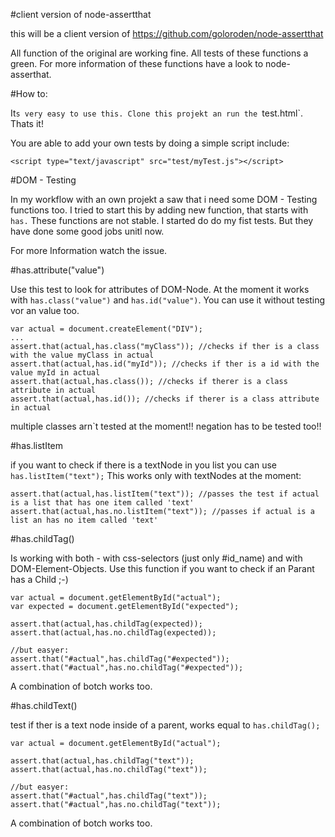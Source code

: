 #client version of node-assertthat

this will be a client version of 
https://github.com/goloroden/node-assertthat

All function of the original are working fine. All tests of these functions a green. 
For more information of these functions have a look to node-asserthat.

#How to:

It`s very easy to use this. Clone this projekt an run the `test.html`.
Thats it!

You are able to add your own tests by doing a simple script include:
 ```
<script type="text/javascript" src="test/myTest.js"></script>
```

#DOM - Testing

In my workflow with an own projekt a saw that i need some DOM - Testing functions too. 
I tried to start this by adding new function, that starts with `has.` These functions are not stable. I started do do my fist tests.
But they have done some good jobs unitl now.

For more Information watch the issue.

#has.attribute("value")

Use this test to look for attributes of DOM-Node.
At the moment it works with `has.class("value")` and `has.id("value")`. You can use it without testing vor an value too.
```
var actual = document.createElement("DIV");
...
assert.that(actual,has.class("myClass")); //checks if ther is a class with the value myClass in actual
assert.that(actual,has.id("myId")); //checks if ther is a id with the value myId in actual
assert.that(actual,has.class()); //checks if therer is a class attribute in actual
assert.that(actual,has.id()); //checks if therer is a class attribute in actual
```

multiple classes arn`t tested at the moment!!
negation has to be tested too!!

#has.listItem

if you want to check if there is a textNode in you list you can use `has.listItem("text");`
This works only with textNodes at the moment:

```
assert.that(actual,has.listItem("text")); //passes the test if actual is a list that has one item called 'text'
assert.that(actual,has.no.listItem("text")); //passes if actual is a list an has no item called 'text'
```

#has.childTag()


Is working with both - with css-selectors (just only #id_name) and with DOM-Element-Objects.
Use this function if you want to check if an Parant has a Child ;-)

```
var actual = document.getElementById("actual");
var expected = document.getElementById("expected");

assert.that(actual,has.childTag(expected));
assert.that(actual,has.no.childTag(expected));

//but easyer:
assert.that("#actual",has.childTag("#expected"));
assert.that("#actual",has.no.childTag("#expected"));
```

A combination of botch works too.

#has.childText()

test if ther is a text node inside of a parent, works equal to `has.childTag();`
```
var actual = document.getElementById("actual");

assert.that(actual,has.childTag("text"));
assert.that(actual,has.no.childTag("text"));

//but easyer:
assert.that("#actual",has.childTag("text"));
assert.that("#actual",has.no.childTag("text"));
```

A combination of botch works too.